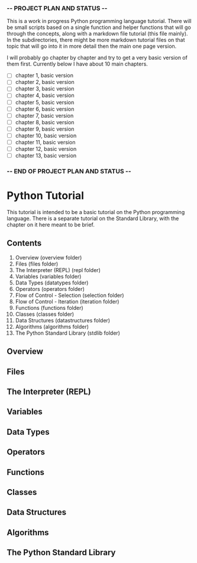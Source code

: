<!-- The standard Python Tutorial -->

### -- PROJECT PLAN AND STATUS --

This is a work in progress Python programming language tutorial.  There will be small scripts based on a single function and helper functions that will go through the concepts, along with a markdown file tutorial (this file mainly).  In the subdirectories, there might be more markdown tutorial files on that topic that will go into it in more detail then the main one page version.

I will probably go chapter by chapter and try to get a very basic version of them first.  Currently below I have about 10 main chapters.
- [ ] chapter 1, basic version
- [ ] chapter 2, basic version
- [ ] chapter 3, basic version
- [ ] chapter 4, basic version
- [ ] chapter 5, basic version
- [ ] chapter 6, basic version
- [ ] chapter 7, basic version
- [ ] chapter 8, basic version
- [ ] chapter 9, basic version
- [ ] chapter 10, basic version
- [ ] chapter 11, basic version
- [ ] chapter 12, basic version
- [ ] chapter 13, basic version

### -- END OF PROJECT PLAN AND STATUS --


# Python Tutorial

This tutorial is intended to be a basic tutorial on the Python programming language.  There is a separate tutorial on the Standard Library, with the chapter on it here meant to be brief. 

## Contents

1. Overview (overview folder)
2. Files (files folder)
3. The Interpreter (REPL) (repl folder)
4. Variables (variables folder)
5. Data Types (datatypes folder)
6. Operators (operators folder)
7. Flow of Control - Selection (selection folder)
8. Flow of Control - Iteration (iteration folder)
9. Functions (functions folder)
10. Classes (classes folder)
11. Data Structures (datastructures folder)
12. Algorithms (algorithms folder)
13. The Python Standard Library (stdlib folder)

## Overview


## Files



## The Interpreter (REPL)



## Variables



## Data Types



## Operators



## Functions



## Classes



## Data Structures



## Algorithms



## The Python Standard Library


